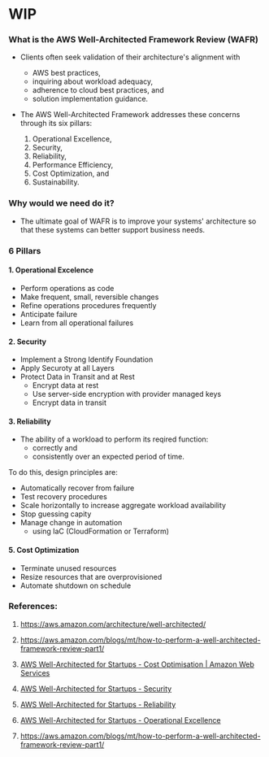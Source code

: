 # WIP

### What is the AWS Well-Architected Framework Review (WAFR)

- Clients often seek validation of their architecture's alignment with 
   - AWS best practices, 
   - inquiring about workload adequacy, 
   - adherence to cloud best practices, and 
   - solution implementation guidance. 
   
- The AWS Well-Architected Framework addresses these concerns through its six pillars: 
   1. Operational Excellence, 
   2. Security, 
   3. Reliability, 
   4. Performance Efficiency, 
   5. Cost Optimization, and 
   6. Sustainability.

### Why would we need do it?

- The ultimate goal of WAFR is to improve your systems' architecture so that these systems can better support business needs.


### 6 Pillars

#### 1. Operational Excelence

-  Perform operations as code
-  Make frequent, small, reversible changes
-  Refine operations procedures frequently
-  Anticipate failure
-  Learn from all operational failures

#### 2. Security

- Implement a Strong Identify Foundation
- Apply Securoty at all Layers
- Protect Data in Transit and at Rest
    - Encrypt data at rest
    - Use server-side encryption with provider managed keys
    - Encrypt data in transit


#### 3. Reliability

- The ability of a workload to perform its reqired function:
   - correctly and
   - consistently
  over an expected period of time.

To do this, design principles are:
  - Automatically recover from failure
  - Test recovery procedures
  - Scale horizontally to increase aggregate workload availability
  - Stop guessing capity
  - Manage change in automation
    - using IaC (CloudFormation or Terraform)

#### 5. Cost Optimization

  - Terminate unused resources
  - Resize resources that are overprovisioned
  - Automate shutdown on schedule

### References:

1. https://aws.amazon.com/architecture/well-architected/

2. https://aws.amazon.com/blogs/mt/how-to-perform-a-well-architected-framework-review-part1/

3. [AWS Well-Architected for Startups - Cost Optimisation | Amazon Web Services](https://www.youtube.com/watch?v=tXRPicLruWc&list=PLhr1KZpdzukdc8hT9hCF8hwfWkYAX-frO&index=2)

4. [AWS Well-Architected for Startups - Security](https://www.youtube.com/watch?v=s9vf3r2fGXI&list=PLhr1KZpdzukdc8hT9hCF8hwfWkYAX-frO&index=3)

5. [AWS Well-Architected for Startups - Reliability](https://www.youtube.com/watch?v=U5CIFoWG00A&list=PLhr1KZpdzukdc8hT9hCF8hwfWkYAX-frO&index=4)

6. [AWS Well-Architected for Startups - Operational Excellence](https://www.youtube.com/watch?v=m0iUkVYUYeY&list=PLhr1KZpdzukdc8hT9hCF8hwfWkYAX-frO&index=5)

7. https://aws.amazon.com/blogs/mt/how-to-perform-a-well-architected-framework-review-part1/